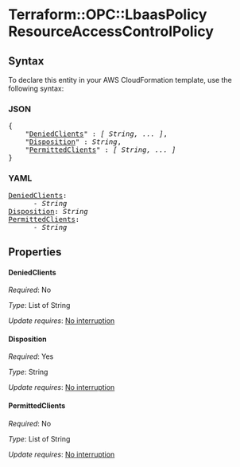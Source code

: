 # Terraform::OPC::LbaasPolicy ResourceAccessControlPolicy

## Syntax

To declare this entity in your AWS CloudFormation template, use the following syntax:

### JSON

<pre>
{
    "<a href="#deniedclients" title="DeniedClients">DeniedClients</a>" : <i>[ String, ... ]</i>,
    "<a href="#disposition" title="Disposition">Disposition</a>" : <i>String</i>,
    "<a href="#permittedclients" title="PermittedClients">PermittedClients</a>" : <i>[ String, ... ]</i>
}
</pre>

### YAML

<pre>
<a href="#deniedclients" title="DeniedClients">DeniedClients</a>: <i>
      - String</i>
<a href="#disposition" title="Disposition">Disposition</a>: <i>String</i>
<a href="#permittedclients" title="PermittedClients">PermittedClients</a>: <i>
      - String</i>
</pre>

## Properties

#### DeniedClients

_Required_: No

_Type_: List of String

_Update requires_: [No interruption](https://docs.aws.amazon.com/AWSCloudFormation/latest/UserGuide/using-cfn-updating-stacks-update-behaviors.html#update-no-interrupt)

#### Disposition

_Required_: Yes

_Type_: String

_Update requires_: [No interruption](https://docs.aws.amazon.com/AWSCloudFormation/latest/UserGuide/using-cfn-updating-stacks-update-behaviors.html#update-no-interrupt)

#### PermittedClients

_Required_: No

_Type_: List of String

_Update requires_: [No interruption](https://docs.aws.amazon.com/AWSCloudFormation/latest/UserGuide/using-cfn-updating-stacks-update-behaviors.html#update-no-interrupt)

